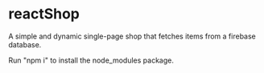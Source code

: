 # reactShop
A simple and dynamic single-page shop that fetches items from a firebase database.

Run "npm i" to install the node_modules package.
